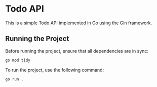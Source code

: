 # Todo API

This is a simple Todo API implemented in Go using the Gin framework.

## Running the Project

Before running the project, ensure that all dependencies are in sync:

```sh
go mod tidy
```

To run the project, use the following command:

```sh
go run .
```
